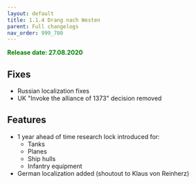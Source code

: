 ```yaml
---
layout: default
title: 1.1.4 Drang nach Westen
parent: Full changelogs
nav_order: 999_780
---
```


<p style="color: green; font-weight: bold">Release date: 27.08.2020</p>

## Fixes
- Russian localization fixes
- UK "Invoke the alliance of 1373" decision removed

## Features
- 1 year ahead of time research lock introduced for:
    - Tanks
    - Planes
    - Ship hulls
    - Infantry equipment
- German localization added (shoutout to Klaus von Reinherz)

